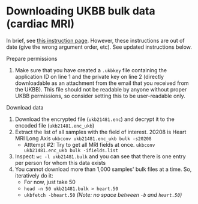 # Downloading UKBB bulk data (cardiac MRI)
In brief, see [this instruction page](http://biobank.ndph.ox.ac.uk/showcase/instruct/bulk.html). However, these instructions are out of date (give the wrong argument order, etc). See updated instructions below.

Prepare permissions
1. Make sure that you have created a `.ukbkey` file containing the application ID on line 1 and the private key on line 2 (directly downloadable as an attachment from the email that you received from the UKBB). This file should not be readable by anyone without proper UKBB permissions, so consider setting this to be user-readable only.

Download data
1. Download the encrypted file (`ukb21481.enc`) and decrypt it to the encoded file (`ukb21481.enc_ukb`)
1. Extract the list of all samples with the field of interest. 20208 is Heart MRI Long Axis `ukbconv ukb21481.enc_ukb bulk -s20208`
    * Atttempt #2: Try to get all MRI fields at once. `ukbconv ukb21481.enc_ukb bulk -ifields.list`
1. Inspect: `wc -l ukb21481.bulk` and you can see that there is one entry per person for whom this data exists
1. You cannot download more than 1,000 samples' bulk files at a time. So, iteratively do it:
    * For now, just take 50 
    * `head -n 50 ukb21481.bulk > heart.50`
    * `ukbfetch -bheart.50` *(Note: no space between `-b` and `heart.50`)*